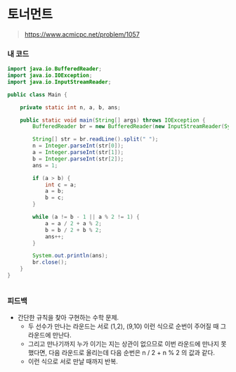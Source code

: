 # 토너먼트

> https://www.acmicpc.net/problem/1057

### 내 코드

```java
import java.io.BufferedReader;
import java.io.IOException;
import java.io.InputStreamReader;

public class Main {

    private static int n, a, b, ans;

    public static void main(String[] args) throws IOException {
        BufferedReader br = new BufferedReader(new InputStreamReader(System.in));

        String[] str = br.readLine().split(" ");
        n = Integer.parseInt(str[0]);
        a = Integer.parseInt(str[1]);
        b = Integer.parseInt(str[2]);
        ans = 1;

        if (a > b) {
            int c = a;
            a = b;
            b = c;
        }

        while (a != b - 1 || a % 2 != 1) {
            a = a / 2 + a % 2;
            b = b / 2 + b % 2;
            ans++;
        }

        System.out.println(ans);
        br.close();
    }
}



```

### 피드백

- 간단한 규칙을 찾아 구현하는 수학 문제.
    - 두 선수가 만나는 라운드는 서로 (1,2), (9,10) 이런 식으로 순번이 주어질 때 그 라운드에 만난다.
    - 그리고 만나기까지 누가 이기는 지는 상관이 없으므로 이번 라운드에 만나지 못했다면, 다음 라운드로 올리는데 다음 순번은 n / 2 + n % 2 의 값과 같다.
    - 이런 식으로 서로 만날 때까지 반복.